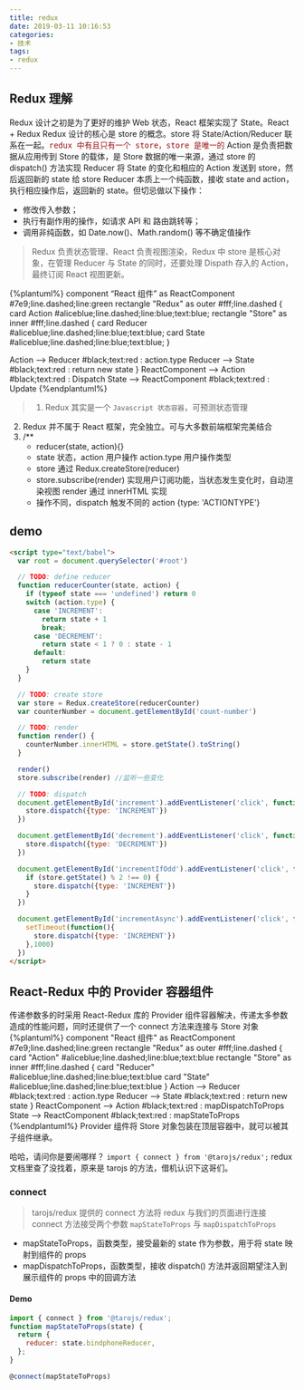 ```yaml
---
title: redux
date: 2019-03-11 10:16:53
categories:
- 技术
tags:
- redux
---
```


## Redux 理解
Redux 设计之初是为了更好的维护 Web 状态，React 框架实现了 State。React + Redux
Redux 设计的核心是 store 的概念。store 将 State/Action/Reducer 联系在一起。<font color="#911" face="黑体" size="3">`redux 中有且只有一个 store，store 是唯一的`</font>
Action 是负责把数据从应用传到 Store 的载体，是 Store 数据的唯一来源，通过 store 的 dispatch() 方法实现
Reducer 将 State 的变化和相应的 Action 发送到 store，然后返回新的 state 给 store
Reducer 本质上一个纯函数，接收 state and action，执行相应操作后，返回新的 state。但切忌做以下操作：
* 修改传入参数；
* 执行有副作用的操作，如请求 API 和 路由跳转等；
* 调用非纯函数，如 Date.now()、Math.random() 等不确定值操作

> Redux 负责状态管理、React 负责视图渲染，Redux 中 store 是核心对象，在管理 Reducer 与 State 的同时，还要处理 Dispath 存入的 Action，最终订阅 React 视图更新。

{%plantuml%}
component “React 组件” as ReactComponent #7e9;line.dashed;line:green
rectangle "Redux" as outer #fff;line.dashed {
  card Action #aliceblue;line.dashed;line:blue;text:blue;
  rectangle "Store" as inner #fff;line.dashed {
    card Reducer #aliceblue;line.dashed;line:blue;text:blue;
    card State #aliceblue;line.dashed;line:blue;text:blue;
  }

  Action --> Reducer #black;text:red : action.type
  Reducer --> State #black;text:red : return new state
}
ReactComponent --> Action #black;text:red : Dispatch
State --> ReactComponent #black;text:red : Update
{%endplantuml%}
<!--more-->

> 1. Redux 其实是一个 `Javascript 状态容器`，可预测状态管理
  2. Redux 并不属于 React 框架，完全独立。可与大多数前端框架完美结合
  3. /**
       * reducer(state, action){}
       * state 状态，action 用户操作 action.type 用户操作类型
       * store 通过 Redux.createStore(reducer)
       * store.subscribe(render) 实现用户订阅功能，当状态发生变化时，自动渲染视图 render 通过 innerHTML 实现
       * 操作不同，dispatch 触发不同的 action {type: 'ACTIONTYPE'}

## demo
```html
<script type="text/babel">
  var root = document.querySelector('#root')

  // TODO: define reducer
  function reducerCounter(state, action) {
    if (typeof state === 'undefined') return 0
    switch (action.type) {
      case 'INCREMENT':
        return state + 1
        break;
      case 'DECREMENT':
        return state < 1 ? 0 : state - 1
      default:
        return state
    }
  }

  // TODO: create store
  var store = Redux.createStore(reducerCounter)
  var counterNumber = document.getElementById('count-number')

  // TODO: render
  function render() {
    counterNumber.innerHTML = store.getState().toString()
  }

  render()
  store.subscribe(render) //监听一些变化

  // TODO: dispatch
  document.getElementById('increment').addEventListener('click', function() {
    store.dispatch({type: 'INCREMENT'})
  })

  document.getElementById('decrement').addEventListener('click', function() {
    store.dispatch({type: 'DECREMENT'})
  })

  document.getElementById('incrementIfOdd').addEventListener('click', function() {
    if (store.getState() % 2 !== 0) {
      store.dispatch({type: 'INCREMENT'})
    }
  })

  document.getElementById('incrementAsync').addEventListener('click', function() {
    setTimeout(function(){
      store.dispatch({type: 'INCREMENT'})
    },1000)
  })
</script>
```

## React-Redux 中的 Provider 容器组件
传递参数多的时采用 React-Redux 库的 Provider 组件容器解决，传递太多参数造成的性能问题，同时还提供了一个 connect 方法来连接与 Store 对象
{%plantuml%}
component "React 组件" as ReactComponent #7e9;line.dashed;line:green
rectangle "Redux" as outer #fff;line.dashed {
  card "Action" #aliceblue;line.dashed;line:blue;text:blue
  rectangle "Store" as inner #fff;line.dashed {
    card "Reducer" #aliceblue;line.dashed;line:blue;text:blue
    card "State" #aliceblue;line.dashed;line:blue;text:blue
  }
  Action --> Reducer #black;text:red : action.type
  Reducer --> State #black;text:red : return new state
}
ReactComponent --> Action #black;text:red : mapDispatchToProps
State --> ReactComponent #black;text:red : mapStateToProps
{%endplantuml%}
Provider 组件将 Store 对象包装在顶层容器中，就可以被其子组件继承。

哈哈，请问你是要闹哪样？
`import { connect } from '@tarojs/redux';`
redux 文档里查了没找着，原来是 tarojs 的方法，借机认识下这哥们。
### connect
> tarojs/redux 提供的 connect 方法将 redux 与我们的页面进行连接
connect 方法接受两个参数
`mapStateToProps` 与 `mapDispatchToProps`
* mapStateToProps，函数类型，接受最新的 state 作为参数，用于将 state 映射到组件的 props
* mapDispatchToProps，函数类型，接收 dispatch() 方法并返回期望注入到展示组件的 props 中的回调方法

#### Demo
```Javascript
import { connect } from '@tarojs/redux';
function mapStateToProps(state) {
  return {
    reducer: state.bindphoneReducer,
  };
}

@connect(mapStateToProps)
```
